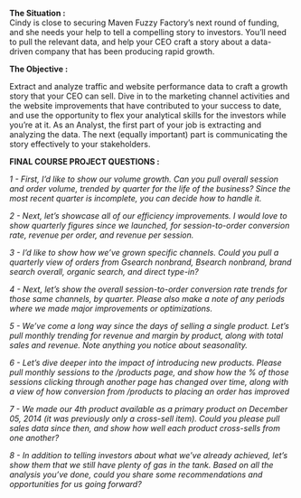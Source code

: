 <b> The Situation :</b><br> Cindy is close to securing Maven Fuzzy Factory’s next round of funding, and she needs your
help to tell a compelling story to investors. You’ll need to pull the relevant data, and help your
CEO craft a story about a data-driven company that has been producing rapid growth. 

<b> The Objective : </b><br>

Extract and analyze traffic and website performance data to craft a growth story that your
CEO can sell. Dive in to the marketing channel activities and the website improvements that
have contributed to your success to date, and use the opportunity to flex your analytical skills
for the investors while you’re at it.
As an Analyst, the first part of your job is extracting and analyzing the data. The next (equally
important) part is communicating the story effectively to your stakeholders.<br>

<b> FINAL COURSE PROJECT QUESTIONS : <br></b>

<i>1 - First, I’d like to show our volume growth. Can you pull overall session and order volume, trended by quarter for the life of the business? Since the most recent quarter is incomplete, you can decide how to handle it. <br></i>

<i>2 - Next, let’s showcase all of our efficiency improvements. I would love to show quarterly figures since we launched, for session-to-order conversion rate, revenue per order, and revenue per session.<br></i>

<i>3 - I’d like to show how we’ve grown specific channels. Could you pull a quarterly view of orders from Gsearch nonbrand, Bsearch nonbrand, brand search overall, organic search, and direct type-in? <br></i>

<i>4 - Next, let’s show the overall session-to-order conversion rate trends for those same channels, by quarter. Please also make a note of any periods where we made major improvements or optimizations.<br></i>

<i>5 - We’ve come a long way since the days of selling a single product. Let’s pull monthly trending for revenue and margin by product, along with total sales and revenue. Note anything you notice about seasonality.<br></i>

<i>6 - Let’s dive deeper into the impact of introducing new products. Please pull monthly sessions to the /products page, and show how the % of those sessions clicking through another page has changed over time, along with a view of how conversion from /products to placing an order has improved<br></i>

<i>7 - We made our 4th product available as a primary product on December 05, 2014 (it was previously only a cross-sell item). Could you please pull sales data since then, and show how well each product cross-sells from one another? <br></i>

<i>8 - In addition to telling investors about what we’ve already achieved, let’s show them that we still have plenty of gas in the tank. Based on all the analysis you’ve done, could you share some recommendations and opportunities for us going forward? <br></i>